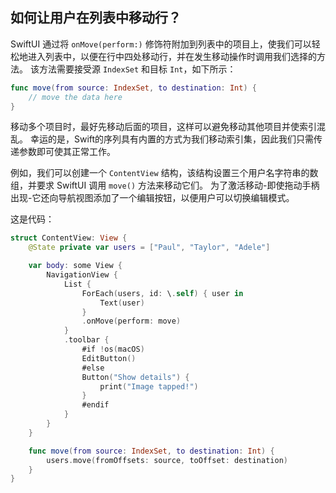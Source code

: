 如何让用户在列表中移动行？
---

SwiftUI 通过将 `onMove(perform:)` 修饰符附加到列表中的项目上，使我们可以轻松地进入列表中，以便在行中四处移动行，并在发生移动操作时调用我们选择的方法。 该方法需要接受源 `IndexSet` 和目标 `Int`，如下所示：

```swift
func move(from source: IndexSet, to destination: Int) {
    // move the data here
}
```

移动多个项目时，最好先移动后面的项目，这样可以避免移动其他项目并使索引混乱。 幸运的是，Swift的序列具有内置的方式为我们移动索引集，因此我们只需传递参数即可使其正常工作。

例如，我们可以创建一个 `ContentView` 结构，该结构设置三个用户名字符串的数组，并要求 SwiftUI 调用 `move()` 方法来移动它们。 为了激活移动-即使拖动手柄出现-它还向导航视图添加了一个编辑按钮，以便用户可以切换编辑模式。

这是代码：

```swift
struct ContentView: View {
    @State private var users = ["Paul", "Taylor", "Adele"]

    var body: some View {
        NavigationView {
            List {
                ForEach(users, id: \.self) { user in
                    Text(user)
                }
                .onMove(perform: move)
            }
            .toolbar {
                #if !os(macOS)
                EditButton()
                #else
                Button("Show details") {
                    print("Image tapped!")
                }
                #endif
            }
        }
    }

    func move(from source: IndexSet, to destination: Int) {
        users.move(fromOffsets: source, toOffset: destination)
    }
}
```